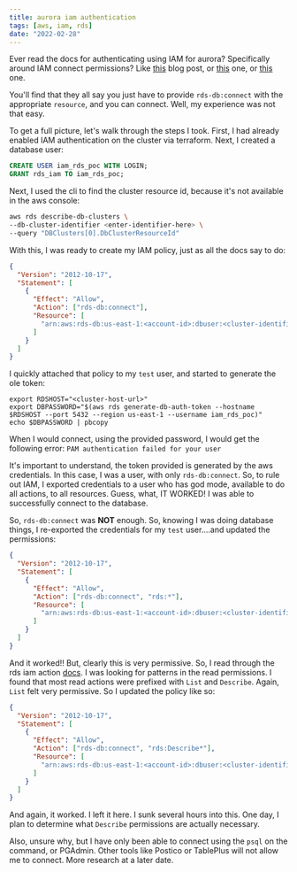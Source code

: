 ```yaml
---
title: aurora iam authentication
tags: [aws, iam, rds]
date: "2022-02-28"
---
```


Ever read the docs for authenticating using IAM for aurora? Specifically around IAM connect permissions? Like [this](https://docs.aws.amazon.com/AmazonRDS/latest/AuroraUserGuide/UsingWithRDS.IAMDBAuth.IAMPolicy.html) blog post, or [this](https://aws.amazon.com/premiumsupport/knowledge-center/rds-postgresql-connect-using-iam/) one, or [this](https://catalog.us-east-1.prod.workshops.aws/workshops/2a5fc82d-2b5f-4105-83c2-91a1b4d7abfe/en-US/2-foundation/lab8-dbatasks/task1) one.

You'll find that they all say you just have to provide `rds-db:connect` with the appropriate `resource`, and you can connect. Well, my experience was not that easy.

To get a full picture, let's walk through the steps I took. First, I had already enabled IAM authentication on the cluster via terraform. Next, I created a database user:

```sql
CREATE USER iam_rds_poc WITH LOGIN;
GRANT rds_iam TO iam_rds_poc;
```

Next, I used the cli to find the cluster resource id, because it's not available in the aws console:

```sh
aws rds describe-db-clusters \
--db-cluster-identifier <enter-identifier-here> \
--query "DBClusters[0].DbClusterResourceId"
```

With this, I was ready to create my IAM policy, just as all the docs say to do:

```json
{
  "Version": "2012-10-17",
  "Statement": [
    {
      "Effect": "Allow",
      "Action": ["rds-db:connect"],
      "Resource": [
        "arn:aws:rds-db:us-east-1:<account-id>:dbuser:<cluster-identifier>/iam_rds_poc"
      ]
    }
  ]
}
```

I quickly attached that policy to my `test` user, and started to generate the ole token:

```
export RDSHOST="<cluster-host-url>"
export DBPASSWORD="$(aws rds generate-db-auth-token --hostname $RDSHOST --port 5432 --region us-east-1 --username iam_rds_poc)"
echo $DBPASSWORD | pbcopy
```

When I would connect, using the provided password, I would get the following error: `PAM authentication failed for your user`

It's important to understand, the token provided is generated by the aws credentials. In this case, I was a user, with only `rds-db:connect`. So, to rule out IAM, I exported credentials to a user who has god mode, available to do all actions, to all resources. Guess, what, IT WORKED! I was able to successfully connect to the database.

So, `rds-db:connect` was **NOT** enough. So, knowing I was doing database things, I re-exported the credentials for my `test` user....and updated the permissions:

```json
{
  "Version": "2012-10-17",
  "Statement": [
    {
      "Effect": "Allow",
      "Action": ["rds-db:connect", "rds:*"],
      "Resource": [
        "arn:aws:rds-db:us-east-1:<account-id>:dbuser:<cluster-identifier>/iam_rds_poc"
      ]
    }
  ]
}
```

And it worked!! But, clearly this is very permissive. So, I read through the rds iam action [docs](https://docs.aws.amazon.com/service-authorization/latest/reference/list_amazonrds.html). I was looking for patterns in the read permissions. I found that most read actions were prefixed with `List` and `Describe`. Again, `List` felt very permissive. So I updated the policy like so:

```json
{
  "Version": "2012-10-17",
  "Statement": [
    {
      "Effect": "Allow",
      "Action": ["rds-db:connect", "rds:Describe*"],
      "Resource": [
        "arn:aws:rds-db:us-east-1:<account-id>:dbuser:<cluster-identifier>/iam_rds_poc"
      ]
    }
  ]
}
```

And again, it worked. I left it here. I sunk several hours into this. One day, I plan to determine what `Describe` permissions are actually necessary.

Also, unsure why, but I have only been able to connect using the `psql` on the command, or PGAdmin. Other tools like Postico or TablePlus will not allow me to connect. More research at a later date.
